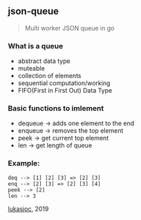 ## json-queue

> Multi worker JSON queue in go

### What is a queue
- abstract data type
- muteable
- collection of elements
- sequential computation/working
- FIFO(First in First Out) Data Type

### Basic functions to imlement
- dequeue -> adds one element to the end
- enqueue -> removes the top element
- peek -> get current top element
- len -> get length of queue

### Example:
```
deq --> [1] [2] [3] => [2] [3]
enq --> [2] [3] => [2] [3] [4]
peek --> [2]
len --> 3
```

[lukasjoc](https://lukasjoc.com), 2019

